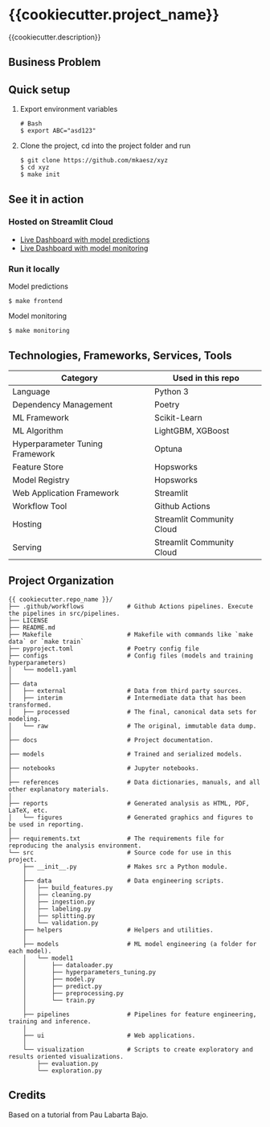 {{cookiecutter.project_name}}
==============================

{{cookiecutter.description}}

Business Problem
------------

Quick setup
------------

1. Export environment variables
    ```
    # Bash
   $ export ABC="asd123"
    ```

2. Clone the project, cd into the project folder and run
    ```
    $ git clone https://github.com/mkaesz/xyz
    $ cd xyz
    $ make init
    ```

## See it in action
### Hosted on Streamlit Cloud
- [Live Dashboard with model predictions](https://ml-nyctaxidemandpredictor-benvmeyfusqdlquxsmvnak.streamlit.app/)
- [Live Dashboard with model monitoring ](https://ml-nyctaxidemandpredictor-ywu8raur4dgutsjodzcap9.streamlit.app/)

### Run it locally
Model predictions

    $ make frontend
    
Model monitoring

    $ make monitoring

Technologies, Frameworks, Services, Tools
------------

| Category                        | Used in this repo               |
|---------------------------------|---------------------------------|
| Language                        | Python 3                        |
| Dependency Management           | Poetry                          |
| ML Framework                    | Scikit-Learn                    |
| ML Algorithm                    | LightGBM, XGBoost               |
| Hyperparameter Tuning Framework | Optuna                          |
| Feature Store                   | Hopsworks                       |
| Model Registry                  | Hopsworks                       |
| Web Application Framework       | Streamlit                       |
| Workflow Tool                   | Github Actions                  |
| Hosting                         | Streamlit Community Cloud       |
| Serving                         | Streamlit Community Cloud       |

Project Organization
------------

```
{{ cookiecutter.repo_name }}/
├── .github/workflows            # Github Actions pipelines. Execute the pipelines in src/pipelines.
├── LICENSE     
├── README.md                  
├── Makefile                     # Makefile with commands like `make data` or `make train`    
├── pyproject.toml               # Poetry config file                                    
├── configs                      # Config files (models and training hyperparameters)
│   └── model1.yaml              
│
├── data                         
│   ├── external                 # Data from third party sources.
│   ├── interim                  # Intermediate data that has been transformed.
│   ├── processed                # The final, canonical data sets for modeling.
│   └── raw                      # The original, immutable data dump.
│
├── docs                         # Project documentation.
│
├── models                       # Trained and serialized models.
│
├── notebooks                    # Jupyter notebooks.
│
├── references                   # Data dictionaries, manuals, and all other explanatory materials.
│
├── reports                      # Generated analysis as HTML, PDF, LaTeX, etc.
│   └── figures                  # Generated graphics and figures to be used in reporting.
│
├── requirements.txt             # The requirements file for reproducing the analysis environment.
└── src                          # Source code for use in this project.
    ├── __init__.py              # Makes src a Python module.
    │
    ├── data                     # Data engineering scripts.
    │   ├── build_features.py    
    │   ├── cleaning.py          
    │   ├── ingestion.py         
    │   ├── labeling.py          
    │   ├── splitting.py         
    │   └── validation.py 
    ├── helpers                  # Helpers and utilities. 
    │      
    ├── models                   # ML model engineering (a folder for each model).
    │   └── model1      
    │       ├── dataloader.py    
    │       ├── hyperparameters_tuning.py 
    │       ├── model.py         
    │       ├── predict.py       
    │       ├── preprocessing.py 
    │       └── train.py         
    │
    ├── pipelines                # Pipelines for feature engineering, training and inference.
    │
    ├── ui                       # Web applications.
    │
    └── visualization            # Scripts to create exploratory and results oriented visualizations.
        ├── evaluation.py        
        └── exploration.py       
```

Credits
------------

Based on a tutorial from Pau Labarta Bajo.